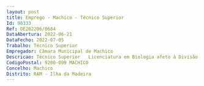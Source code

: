 ```yaml
--- 
layout: post
title: Emprego - Machico - Técnico Superior
Id: 98333
Ref: OE202206/0684
DataAbertura: 2022-06-21
DataFecho: 2022-07-05
Trabalho: Técnico Superior
Empregador: Câmara Municipal de Machico
Descricao: Técnico Superior   Licenciatura em Biologia afeto à Divisão do Museu da Baleia
CodigoPostal: 9200-099 MACHICO
Concelho: Machico
Distrito: RAM - Ilha da Madeira
--- 
```

